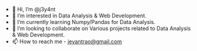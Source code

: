 - 👋 Hi, I’m @j3y4nt
- 👀 I’m interested in Data Analysis & Web Development.
- 🌱 I’m currently learning Numpy/Pandas for Data Analysis.
- 💞️ I’m looking to collaborate on Various projects related to Data Analysis & Web Development.
- 📫 How to reach me - jeyantrao@gmail.com

<!---
j3y4nt/j3y4nt is a ✨ special ✨ repository because its `README.md` (this file) appears on your GitHub profile.
You can click the Preview link to take a look at your changes.
--->
